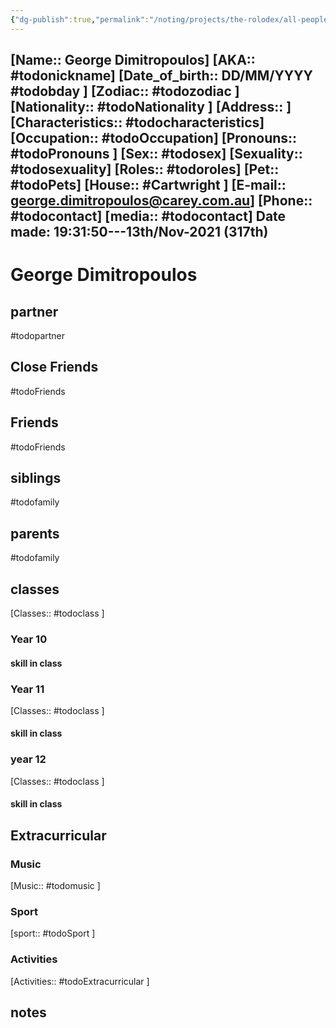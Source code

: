 ```yaml
---
{"dg-publish":true,"permalink":"/noting/projects/the-rolodex/all-people/students/george-dimitropoulos/","dgHomeLink":true,"dgPassFrontmatter":false}
---
```


[Name:: George Dimitropoulos]
[AKA:: #todonickname]
[Date_of_birth:: DD/MM/YYYY #todobday ]
[Zodiac:: #todozodiac ]
[Nationality:: #todoNationality ]
[Address:: ]
[Characteristics::  #todocharacteristics]
[Occupation:: #todoOccupation]
[Pronouns:: #todoPronouns ]
[Sex:: #todosex]
[Sexuality:: #todosexuality]
[Roles:: #todoroles]
[Pet:: #todoPets]
[House:: #Cartwright ]
[E-mail:: <george.dimitropoulos@carey.com.au>]
[Phone:: #todocontact]
[media:: #todocontact]
Date made: 19:31:50---13th/Nov-2021 (317th) 
---
# George Dimitropoulos
## partner
#todopartner
## Close Friends
#todoFriends
## Friends
#todoFriends
## siblings
#todofamily
## parents
#todofamily
## classes
[Classes:: #todoclass ]
### Year 10
#### skill in class
### Year 11
[Classes:: #todoclass ]
#### skill in class
### year 12
[Classes:: #todoclass ]
#### skill in class
## Extracurricular
### Music
[Music:: #todomusic ]
### Sport
[sport:: #todoSport ]
### Activities
[Activities:: #todoExtracurricular ]
## notes
